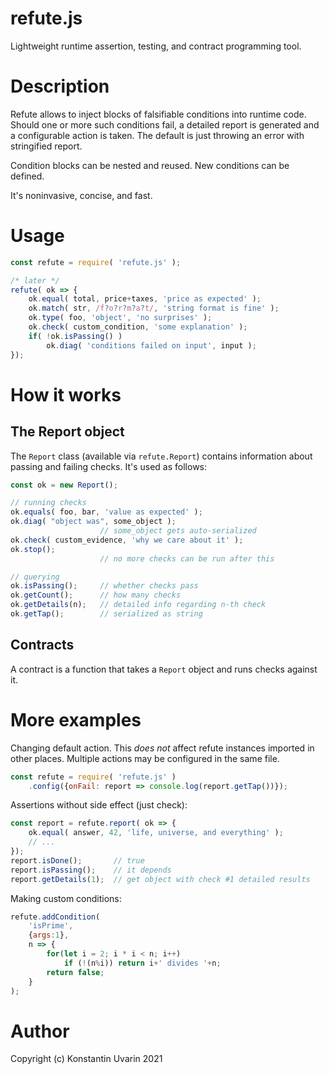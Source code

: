 # refute.js

Lightweight runtime assertion, testing, and contract programming tool.

# Description

Refute allows to inject blocks of falsifiable conditions into runtime code.
Should one or more such conditions fail, a detailed report is generated
and a configurable action is taken.
The default is just throwing an error with stringified report.

Condition blocks can be nested and reused.
New conditions can be defined.

It's noninvasive, concise, and fast.

# Usage

```javascript
const refute = require( 'refute.js' );

/* later */
refute( ok => {
    ok.equal( total, price+taxes, 'price as expected' );
    ok.match( str, /f?o?r?m?a?t/, 'string format is fine' );
    ok.type( foo, 'object', 'no surprises' );
    ok.check( custom_condition, 'some explanation' );
    if( !ok.isPassing() )
        ok.diag( 'conditions failed on input', input );
});
```

# How it works

## The Report object

The `Report` class (available via `refute.Report`) contains information
about passing and failing checks. It's used as follows:

```javascript
const ok = new Report();

// running checks
ok.equals( foo, bar, 'value as expected' );
ok.diag( "object was", some_object );
                    // some_object gets auto-serialized
ok.check( custom_evidence, 'why we care about it' );
ok.stop();
                    // no more checks can be run after this

// querying
ok.isPassing();     // whether checks pass
ok.getCount();      // how many checks
ok.getDetails(n);   // detailed info regarding n-th check
ok.getTap();        // serialized as string
```

## Contracts

A contract is a function that takes a `Report` object and runs checks
against it.

# More examples

Changing default action.
This _does not_ affect refute instances imported in other places.
Multiple actions may be configured in the same file.

```javascript
const refute = require( 'refute.js' )
    .config({onFail: report => console.log(report.getTap())});
```

Assertions without side effect (just check):

```javascript
const report = refute.report( ok => {
    ok.equal( answer, 42, 'life, universe, and everything' );
    // ...
});
report.isDone();       // true
report.isPassing();    // it depends
report.getDetails(1);  // get object with check #1 detailed results
```

Making custom conditions:

```javascript
refute.addCondition(
    'isPrime',
    {args:1},
    n => {
        for(let i = 2; i * i < n; i++)
            if (!(n%i)) return i+' divides '+n;
        return false;
    }
);
```



# Author

Copyright (c) Konstantin Uvarin 2021
